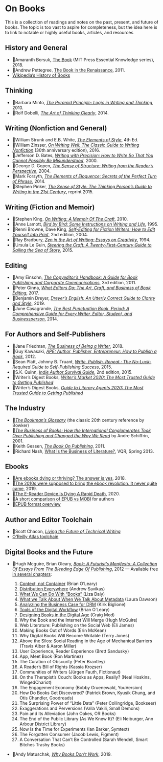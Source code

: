 # On Books

This is a collection of readings and notes on the past, present, and future of books.
The topic is too vast to aspire for completeness, but the idea here is to link to notable
or highly useful books, articles, and resources.

## History and General

- 📖Amaranth Borsuk,
  [The Book](https://www.amazon.com/Book-MIT-Press-Essential-Knowledge/dp/0262535416) (MIT Press
  Essential Knowledge series), 2018.
- 📖Andrew Pettegree,
  [The Book in the Renaissance](https://www.amazon.com/Book-Renaissance-Andrew-Pettegree-dp-0300178212),
  2011.
- [Wikipedia’s History of Books](https://en.wikipedia.org/wiki/History_of_books)

## Thinking

- 📖Barbara Minto,
  [*The Pyramid Principle: Logic in Writing and Thinking*](https://www.amazon.com/Pyramid-Principle-Logic-Writing-Thinking/dp/0273710516),
  2010.
- 📖Rolf Dobelli,
  [*The Art of Thinking Clearly*](https://www.amazon.com/Art-Thinking-Clearly-Rolf-Dobelli/dp/0062219693),
  2014.

## Writing (Nonfiction and General)

- 📖William Strunk and E.B. White,
  [*The Elements of Style*](https://www.amazon.com/Elements-Style-Fourth-William-Strunk-ebook-dp-B07NPN5HTP/dp/B07NPN5HTP),
  4th Ed.
- 📖William Zinsser,
  [*On Writing Well: The Classic Guide to Writing Nonfiction*](https://www.amazon.com/Writing-Well-Classic-Guide-Nonfiction-dp-0060891548/dp/0060891548)
  (30th anniversary edition), 2016.
- 📖Jefferson D. Bates,
  [*Writing with Precision: How to Write So That You Cannot Possibly Be Misunderstood*](https://www.amazon.com/Writing-Precision-Cannot-Possibly-Misunderstood/dp/0140288538),
  2000.
- 📖George D. Gopen,
  [*The Sense of Structure: Writing from the Reader’s Perspective*](https://www.amazon.com/Sense-Structure-Writing-Readers-Perspective/dp/0205296327),
  2004.
- 📖Mark Forsyth,
  [*The Elements of Eloquence: Secrets of the Perfect Turn of Phrase*](https://www.amazon.com/Sense-Style-Thinking-Persons-Writing-dp-0143127799/dp/0143127799/),
  2014.
- 📖Stephen Pinker,
  [*The Sense of Style: The Thinking Person’s Guide to Writing in the 21st Century*](https://www.amazon.com/Sense-Style-Thinking-Persons-Writing-dp-0143127799/dp/0143127799),
  reprint 2015.

## Writing (Fiction and Memoir)

- 📖Stephen King,
  [*On Writing: A Memoir Of The Craft*](https://www.amazon.com/Writing-10th-Anniversary-Memoir-Craft/dp/1439156816),
  2010.
- 📖Anne Lamott,
  [*Bird by Bird: Some Instructions on Writing and Life*](https://www.amazon.com/Bird-Some-Instructions-Writing-Life-dp-0385480016/dp/0385480016),
  1995.
- 📖Renni Browne, Dave King,
  [*Self-Editing for Fiction Writers: How to Edit Yourself Into Print*](https://www.amazon.com/Self-Editing-Fiction-Writers-Second-Yourself/dp/0060545690),
  2nd edition, 2004.
- 📖Ray Bradbury,
  [*Zen in the Art of Writing: Essays on Creativity*](https://www.amazon.com/Zen-Art-Writing-Essays-Creativity/dp/1877741094),
  1994.
- 📖Ursula Le Guin,
  [*Steering the Craft: A Twenty-First-Century Guide to Sailing the Sea of Story*](https://www.amazon.com/Steering-Craft-Twenty-First-Century-Guide-Sailing/dp/0544611616),
  2015.

## Editing

- 📖Amy Einsohn,
  [*The Copyeditor’s Handbook: A Guide for Book Publishing and Corporate Communications*](https://www.amazon.com/Copyeditors-Handbook-Publishing-Corporate-Communications/dp/0520271564/),
  3rd edition, 2011.
- 📖Peter Ginna,
  [*What Editors Do: The Art, Craft, and Business of Book Editing*](https://www.amazon.com/What-Editors-Do-Business-Publishing/dp/022629997X),
  2017.
- 📖Benjamin Dreyer,
  [*Dreyer’s English: An Utterly Correct Guide to Clarity and Style*](https://www.amazon.com/Dreyers-English-Utterly-Correct-Clarity-ebook/dp/B07CR1L3ZN),
  2019.
- 📖June Casagrande,
  [*The Best Punctuation Book, Period: A Comprehensive Guide for Every Writer, Editor, Student, and Businessperson*](https://www.amazon.com/Best-Punctuation-Book-Period-Businessperson/dp/1607744937),
  2014.

## For Authors and Self-Publishers

- 📖Jane Friedman,
  [*The Business of Being a Writer*](https://www.amazon.com/Business-Chicago-Writing-Editing-Publishing/dp/022639316X),
  2018.
- 📖Guy Kawasaki,
  [*APE: Author, Publisher, Entrepreneur: How to Publish a Book*](https://www.amazon.com/APE-Author-Publisher-Entrepreneur-How-Publish-dp-0988523108/dp/0988523108),
  2012.
- 📖Sean Platt, Johnny B. Truant,
  [*Write. Publish. Repeat.: The No-Luck-Required Guide to Self-Publishing Success*](https://www.amazon.com/Write-Publish-Repeat-No-Luck-Required-Self-Publishing/dp/1629550523),
  2015.
- 📖S.K. Quinn,
  [*Indie Author Survival Guide*](https://www.amazon.com/Indie-Author-Survival-Guide-Second/dp/1512090042),
  2nd edition, 2015.
- 📖Writer’s Digest Books,
  [*Writer’s Market 2020: The Most Trusted Guide to Getting Published*](https://www.amazon.com/Writers-Market-2020-Trusted-Published-ebook/dp/B07YJZZGW4)
- 📖Writer’s Digest Books,
  [*Guide to Literary Agents 2020: The Most Trusted Guide to Getting Published*](https://www.amazon.com/Guide-Literary-Agents-2020-Published-ebook/dp/B083RZFQ8P)

## The Industry

- 📖[*The Bookman’s Glossary*](https://www.amazon.com/Bookmans-Glossary-Jean-Peters/dp/0835216861/)
  (the classic 20th century reference by Bowker)
- 📖[*The Business of Books: How the International Conglomerates Took Over Publishing and Changed the Way We Read*](https://www.amazon.com/Business-Books-International-Conglomerates-Publishing/dp/185984362X)
  by Andre Schiffrin, 2001.
- 📄Keith Gessen,
  [*The Book On Publishing*](https://www.vanityfair.com/news/2011/10/how-to-publish-fielding-keith-gessen),
  2011.
- 📄Richard Nash,
  [What Is the Business of Literature?](https://www.vqronline.org/articles/what-business-literature),
  VQR, Spring 2013.

## Ebooks

- 📄[Are ebooks dying or thriving? The answer is yes](https://qz.com/1240924/are-ebooks-dying-or-thriving-the-answer-is-yes/),
  2018.
- 📄[The 2010s were supposed to bring the ebook revolution. It never quite came](https://www.vox.com/culture/2019/12/23/20991659/ebook-amazon-kindle-ereader-department-of-justice-publishing-lawsuit-apple-ipad),
  2019.
- 📄[The E-Reader Device Is Dying A Rapid Death](https://justpublishingadvice.com/the-e-reader-device-is-dying-a-rapid-death/),
  2020.
- 📄[A short comparison of EPUB vs MOBI](https://blog.reedsy.com/epub-vs-mobi-vs-pdf/) for
  authors
- 📄[EPUB format overview](https://en.wikipedia.org/wiki/EPUB)

## Author and Editor Toolchain

- 📄Scott Chacon,
  [*Living the Future of Technical Writing*](https://hackernoon.com/living-the-future-of-technical-writing-2f368bd0a272)
- [O’Reilly Atlas toolchain](https://docs.atlas.oreilly.com/)

## Digital Books and the Future

- 📖Hugh Mcguire, Brian Oleary,
  [*Book: A Futurist’s Manifesto: A Collection Of Essays From The Bleeding Edge Of Publishing*](https://www.amazon.com/Book-Futurists-Manifesto-Collection-Publishing-dp-1449305601),
  2012 — Available free [in several chapters](https://book.pressbooks.com/):
  1. [Context, not Container](https://book.pressbooks.com/chapter/context-not-container-brian-oleary)
     (Brian O’Leary)
  2. [Distribution Everywhere](https://book.pressbooks.com/chapter/distribution-everywhere-andrew-savikas)
     (Andrew Savikas)
  3. [What We Can Do With “Books”](https://book.pressbooks.com/chapter/what-we-can-do-with-books-liza-daly)
     (Liza Daly)
  4. [What we Talk About When We Talk About Metadata](https://book.pressbooks.com/chapter/metadata-laura-dawson)
     (Laura Dawson)
  5. [Analyzing the Business Case for DRM](https://book.pressbooks.com/chapter/drm-kirk-biglione)
     (Kirk Biglione)
  6. [Tools of the Digital Workflow](https://book.pressbooks.com/chapter/digital-workflow-brian-oleary)
     (Brian O’Leary)
  7. [Designing Books in the Digital Age](https://book.pressbooks.com/chapter/book-design-in-the-digital-age-craig-mod)
     (Craig Mod)
  8. Why the Book and the Internet Will Merge (Hugh McGuire)
  9. Web Literature:
     Publishing on the Social Web (Eli James)
  10. Making Books Out of Words (Erin McKean)
  11. Why Digital Books Will Become Writable (Terry Jones)
  12. Above the Silos:
      Social Reading in the Age of Mechanical Barriers (Travis Alber & Aaron Miller)
  13. User Experience, Reader Experience (Brett Sandusky)
  14. App, Meet Book (Ron Martinez)
  15. The Curation of Obscurity (Peter Brantley)
  16. A Reader’s Bill of Rights (Kassia Krozser)
  17. Communities of Writers (Jürgen Fauth, Fictionaut)
  18. On the Therapist’s Couch:
      Books as Apps, Really?
      (Neal Hoskins, WingedChariot)
  19. The Engagement Economy (Bobby Gruenewald, YouVersion)
  20. How Do Books Get Discovered?
      (Patrick Brown, Kyusik Chung, and Otis Chandler, Goodreads)
  21. The Surprising Power of “Little Data” (Peter Collingridge, Bookseer)
  22. Exaggerations and Perversions (Valla Vakili, Small Demons)
  23. Pain and Its Alleviation (John Oakes, OR Books)
  24. The End of the Public Library (As We Knew It)?
      (Eli Neiburger, Ann Arbour District Library)
  25. Now Is the Time for Experiments (Ian Barker, Symtext)
  26. The Forgotten Consumer (Jacob Lewis, Figment)
  27. A Conversation That Can’t Be Controlled (Sarah Wendell, Smart Bitches Trashy Books)

- 📄Andy Matuschak, [*Why Books Don’t Work*](https://andymatuschak.org/books/), 2019.
